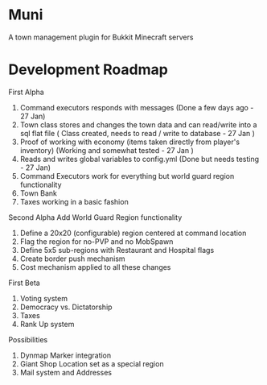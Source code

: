 Muni
====

A town management plugin for Bukkit Minecraft servers

Development Roadmap
===================
First Alpha
1) Command executors responds with messages (Done a few days ago - 27 Jan) 
2) Town class stores and changes the town data and can read/write into a sql flat file ( Class created, needs to read / write to database - 27 Jan ) 
3) Proof of working with economy (items taken directly from player's inventory) (Working and somewhat tested - 27 Jan )
4) Reads and writes global variables to config.yml (Done but needs testing - 27 Jan)
5) Command Executors work for everything but world guard region functionality
6) Town Bank
7) Taxes working in a basic fashion

Second Alpha
Add World Guard Region functionality
1) Define a 20x20 (configurable) region centered at command location
2) Flag the region for no-PVP and no MobSpawn
3) Define 5x5 sub-regions with Restaurant and Hospital flags
4) Create border push mechanism
5) Cost mechanism applied to all these changes

First Beta
1) Voting system
2) Democracy vs. Dictatorship 
3) Taxes
4) Rank Up system

Possibilities
1) Dynmap Marker integration
2) Giant Shop Location set as a special region
3) Mail system and Addresses